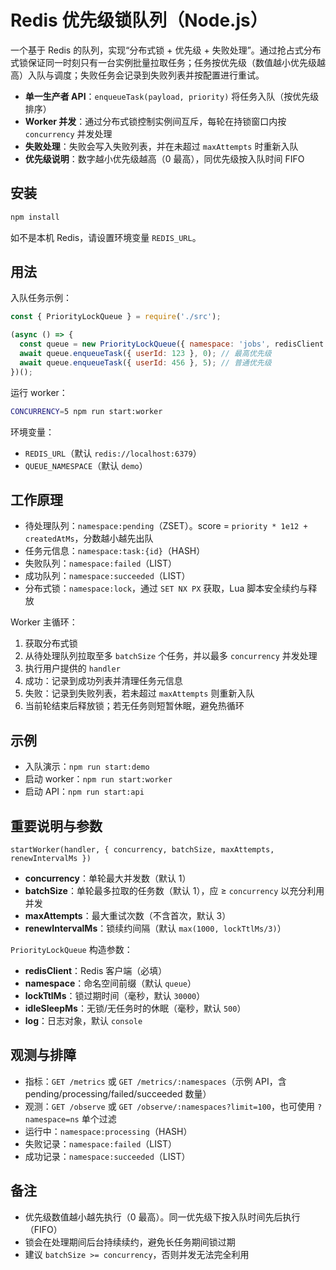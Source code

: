 # Redis 优先级锁队列（Node.js）

一个基于 Redis 的队列，实现“分布式锁 + 优先级 + 失败处理”。通过抢占式分布式锁保证同一时刻只有一台实例批量拉取任务；任务按优先级（数值越小优先级越高）入队与调度；失败任务会记录到失败列表并按配置进行重试。

- **单一生产者 API**：`enqueueTask(payload, priority)` 将任务入队（按优先级排序）
- **Worker 并发**：通过分布式锁控制实例间互斥，每轮在持锁窗口内按 `concurrency` 并发处理
- **失败处理**：失败会写入失败列表，并在未超过 `maxAttempts` 时重新入队
- **优先级说明**：数字越小优先级越高（0 最高），同优先级按入队时间 FIFO

## 安装

```bash
npm install
```

如不是本机 Redis，请设置环境变量 `REDIS_URL`。

## 用法

入队任务示例：

```js
const { PriorityLockQueue } = require('./src');

(async () => {
  const queue = new PriorityLockQueue({ namespace: 'jobs', redisClient /* 传入 redis 客户端 */ });
  await queue.enqueueTask({ userId: 123 }, 0); // 最高优先级
  await queue.enqueueTask({ userId: 456 }, 5); // 普通优先级
})();
```

运行 worker：

```bash
CONCURRENCY=5 npm run start:worker
```

环境变量：

- `REDIS_URL`（默认 `redis://localhost:6379`）
- `QUEUE_NAMESPACE`（默认 `demo`）

## 工作原理

- 待处理队列：`namespace:pending`（ZSET）。score = `priority * 1e12 + createdAtMs`，分数越小越先出队
- 任务元信息：`namespace:task:{id}`（HASH）
- 失败队列：`namespace:failed`（LIST）
- 成功队列：`namespace:succeeded`（LIST）
- 分布式锁：`namespace:lock`，通过 `SET NX PX` 获取，Lua 脚本安全续约与释放

Worker 主循环：

1. 获取分布式锁
2. 从待处理队列拉取至多 `batchSize` 个任务，并以最多 `concurrency` 并发处理
3. 执行用户提供的 `handler`
4. 成功：记录到成功列表并清理任务元信息
5. 失败：记录到失败列表，若未超过 `maxAttempts` 则重新入队
6. 当前轮结束后释放锁；若无任务则短暂休眠，避免热循环

## 示例

- 入队演示：`npm run start:demo`
- 启动 worker：`npm run start:worker`
- 启动 API：`npm run start:api`

## 重要说明与参数

`startWorker(handler, { concurrency, batchSize, maxAttempts, renewIntervalMs })`

- **concurrency**：单轮最大并发数（默认 1）
- **batchSize**：单轮最多拉取的任务数（默认 1），应 ≥ `concurrency` 以充分利用并发
- **maxAttempts**：最大重试次数（不含首次，默认 3）
- **renewIntervalMs**：锁续约间隔（默认 `max(1000, lockTtlMs/3)`）

`PriorityLockQueue` 构造参数：

- **redisClient**：Redis 客户端（必填）
- **namespace**：命名空间前缀（默认 `queue`）
- **lockTtlMs**：锁过期时间（毫秒，默认 `30000`）
- **idleSleepMs**：无锁/无任务时的休眠（毫秒，默认 `500`）
- **log**：日志对象，默认 `console`

## 观测与排障

- 指标：`GET /metrics` 或 `GET /metrics/:namespaces`（示例 API，含 pending/processing/failed/succeeded 数量）
- 观测：`GET /observe` 或 `GET /observe/:namespaces?limit=100`，也可使用 `?namespace=ns` 单个过滤
- 运行中：`namespace:processing`（HASH）
- 失败记录：`namespace:failed`（LIST）
- 成功记录：`namespace:succeeded`（LIST）

## 备注

- 优先级数值越小越先执行（0 最高）。同一优先级下按入队时间先后执行（FIFO）
- 锁会在处理期间后台持续续约，避免长任务期间锁过期
- 建议 `batchSize >= concurrency`，否则并发无法完全利用